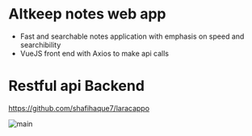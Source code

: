 # Altkeep notes web app
- Fast and searchable notes application with emphasis on speed and searchibility 
- VueJS front end with Axios to make api calls 

# Restful api Backend 
https://github.com/shafihaque7/laracappo

![main](https://github.com/shafihaque7/shafihaque7.github.io/blob/master/demo1.gif)
